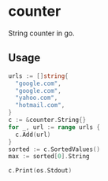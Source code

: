 # counter
String counter in go.

## Usage
```go
urls := []string{
  "google.com",
  "google.com",
  "yahoo.com",
  "hotmail.com",
}
c := &counter.String{}
for _, url := range urls {
  c.Add(url)
}
sorted := c.SortedValues()
max := sorted[0].String

c.Print(os.Stdout)
```